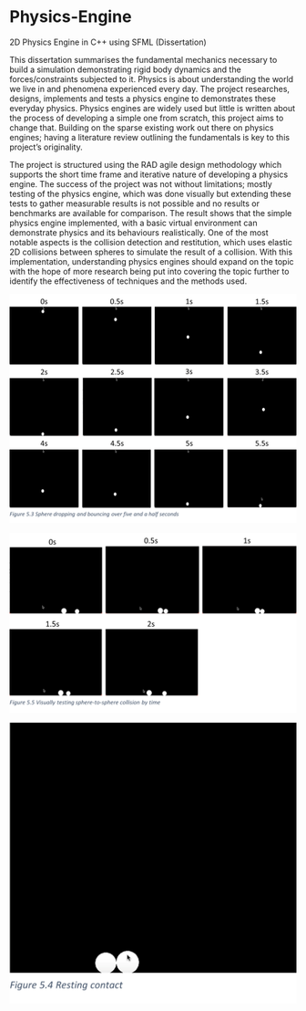 # Physics-Engine
2D Physics Engine in C++ using SFML (Dissertation)

This dissertation summarises the fundamental mechanics necessary to build a simulation demonstrating rigid body dynamics and the forces/constraints subjected to it. Physics is about understanding the world we live in and phenomena experienced every day. The project researches, designs, implements and tests a physics engine to demonstrates these everyday physics. Physics engines are widely used but little is written about the process of developing a simple one from scratch, this project aims to change that. Building on the sparse existing work out there on physics engines; having a literature review outlining the fundamentals is key to this project’s originality.  

 

The project is structured using the RAD agile design methodology which supports the short time frame and iterative nature of developing a physics engine. The success of the project was not without limitations; mostly testing of the physics engine, which was done visually but extending these tests to gather measurable results is not possible and no results or benchmarks are available for comparison. The result shows that the simple physics engine implemented, with a basic virtual environment can demonstrate physics and its behaviours realistically. One of the most notable aspects is the collision detection and restitution, which uses elastic 2D collisions between spheres to simulate the result of a collision. With this implementation, understanding physics engines should expand on the topic with the hope of more research being put into covering the topic further to identify the effectiveness of techniques and the methods used. 

![Ball Falling due to simulated gravity](https://github.com/ElliotG98/Physics-Engine/blob/master/PhysicsEngineBallFalling.png?raw=true)

![Simple Collision Detection](https://github.com/ElliotG98/Physics-Engine/blob/master/PhysicsEngineCollisionDetection.png?raw=true)

![Resting Contact](https://github.com/ElliotG98/Physics-Engine/blob/master/PhysicsEngineRestingContact.png?raw=true)
